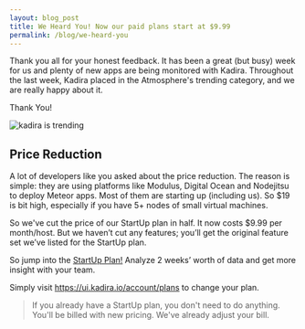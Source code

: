 ```yaml
---
layout: blog_post
title: We Heard You! Now our paid plans start at $9.99
permalink: /blog/we-heard-you
---
```


Thank you all for your honest feedback. It has been a great (but busy) week for us and plenty of new apps are being monitored with Kadira.  Throughout the last week, Kadira placed in the Atmosphere's trending category, and we are really happy about it.

Thank You!

![kadira is trending](https://i.cloudup.com/cLGo0E9I05.png)

## Price Reduction

A lot of developers like you asked about the price reduction. The reason is simple: they are using platforms like Modulus, Digital Ocean and Nodejitsu to deploy Meteor apps. Most of them are starting up (including us). So $19 is bit high, especially if you have 5+ nodes of small virtual machines.

So we've cut the price of our StartUp plan in half. It now costs $9.99 per month/host. But we haven’t cut any features; you’ll get the original feature set we’ve listed for the StartUp plan.

So jump into the [StartUp Plan!](https://kadira.io/pricing.html) Analyze 2 weeks’ worth of data and get more insight with your team.

Simply visit <https://ui.kadira.io/account/plans> to change your plan.

> If you already have a StartUp plan, you don't need to do anything. You'll be billed with new pricing. We've already adjust your bill.
